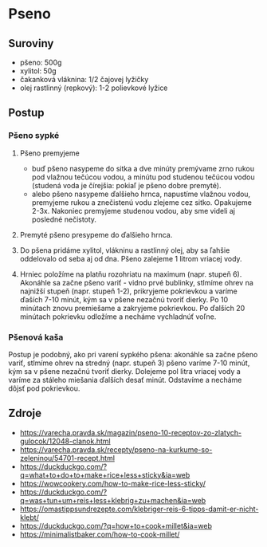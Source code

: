 # Pseno

## Suroviny

- pšeno: 500g
- xylitol: 50g
- čakanková vláknina: 1/2 čajovej lyžičky
- olej rastlinný (repkový): 1-2 polievkové lyžice

## Postup

### Pšeno sypké

1. Pšeno premyjeme
    - buď pšeno nasypeme do sitka a dve minúty premývame zrno rukou pod vlažnou tečúcou vodou, a minútu pod studenou tečúcou vodou (studená voda je čírejšia: pokiaľ je pšeno dobre premyté).
    - alebo pšeno nasypeme ďalšieho hrnca, napustíme vlažnou vodou, premyjeme rukou a znečistenú vodu zlejeme cez sitko. Opakujeme 2-3x. Nakoniec premyjeme studenou vodou, aby sme videli aj posledné nečistoty.

1. Premyté pšeno presypeme do ďalšieho hrnca.
1. Do pšena pridáme xylitol, vlákninu a rastlinný olej, aby sa ľahšie oddelovalo od seba aj od dna. Pšeno zalejeme 1 litrom vriacej vody.
1. Hrniec položíme na platňu rozohriatu na maximum (napr. stupeň 6). Akonáhle sa začne pšeno variť - vidno prvé bublinky, stlmíme ohrev na najnižší stupeň (napr. stupeň 1-2), prikryjeme pokrievkou a varíme ďaších 7-10 minút, kým sa v pšene nezačnú tvoriť dierky. Po 10 minútach znovu premiešame a zakryjeme pokrievkou. Po ďalších 20 minútach pokrievku odložíme a necháme vychladnúť voľne.

### Pšenová kaša

Postup je podobný, ako pri varení sypkého pšena: akonáhle sa začne pšeno variť, stlmíme ohrev na stredný (napr. stupeň 3) pšeno varíme 7-10 minút, kým sa v pšene nezačnú tvoriť dierky. Dolejeme pol litra vriacej vody a varíme za stáleho miešania ďalších desať minút. Odstavíme a necháme dôjsť pod pokrievkou.

## Zdroje

- https://varecha.pravda.sk/magazin/pseno-10-receptov-zo-zlatych-gulocok/12048-clanok.html
- https://varecha.pravda.sk/recepty/pseno-na-kurkume-so-zeleninou/54701-recept.html
- https://duckduckgo.com/?q=what+to+do+to+make+rice+less+sticky&ia=web
- https://wowcookery.com/how-to-make-rice-less-sticky/
- https://duckduckgo.com/?q=was+tun+um+reis+less+klebrig+zu+machen&ia=web
- https://omastippsundrezepte.com/klebriger-reis-6-tipps-damit-er-nicht-klebt/
- https://duckduckgo.com/?q=how+to+cook+millet&ia=web
- https://minimalistbaker.com/how-to-cook-millet/

